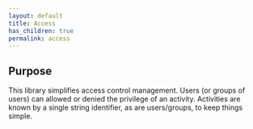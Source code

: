 ```yaml
---
layout: default
title: Access
has_children: true
permalink: access
---
```




## Purpose

This library simplifies access control management.
Users (or groups of users) can allowed or denied the privilege of an activity.
Activities are known by a single string identifier, as are users/groups, to keep things simple.
